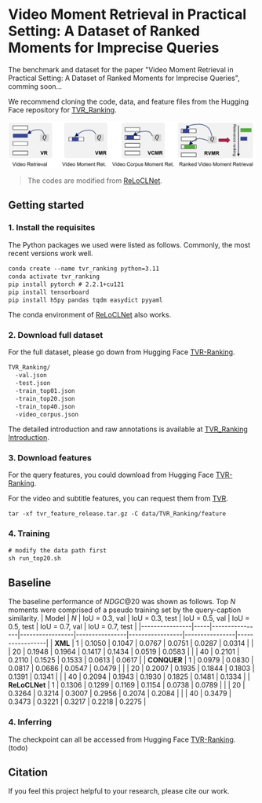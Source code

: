 # Video Moment Retrieval in Practical Setting: A Dataset of Ranked Moments for  Imprecise  Queries

The benchmark and dataset for the paper "Video Moment Retrieval in Practical Setting: A Dataset of Ranked Moments for  Imprecise  Queries", comming soon...

We recommend cloning the code, data, and feature files from the Hugging Face repository for [TVR_Ranking](https://huggingface.co/axgroup/TVR-Ranking).


![vmr_ranking_overview](./figures/taskComparisonV.png)

> The codes are modified from [ReLoCLNet](https://github.com/26hzhang/ReLoCLNet).


## Getting started
### 1. Install the requisites

The Python packages we used were listed as follows.
Commonly, the most recent versions work well.


```shell
conda create --name tvr_ranking python=3.11
conda activate tvr_ranking
pip install pytorch # 2.2.1+cu121
pip install tensorboard 
pip install h5py pandas tqdm easydict pyyaml
```
The conda environment of [ReLoCLNet](https://github.com/26hzhang/ReLoCLNet) also works.

### 2. Download full dataset
For the full dataset, please go down from Hugging Face [TVR-Ranking](https://huggingface.co/axgroup/TVR-Ranking).

```
TVR_Ranking/
  -val.json                  
  -test.json                 
  -train_top01.json
  -train_top20.json
  -train_top40.json
  -video_corpus.json
```
The detailed introduction and raw annotations is available at [TVR_Ranking Introduction](data/TVR_Ranking/readme.md).

### 3. Download features

For the query features, you could download from Hugging Face [TVR-Ranking](https://huggingface.co/axgroup/TVR-Ranking).

For the video and subtitle features, you can request them from [TVR](https://tvr.cs.unc.edu/).

```shell
tar -xf tvr_feature_release.tar.gz -C data/TVR_Ranking/feature
```

### 4. Training
```shell
# modify the data path first 
sh run_top20.sh
```

## Baseline
The baseline performance of  $NDGC@20$ was shown as follows.
Top $N$ moments were comprised of a pseudo training set by the query-caption similarity.
| Model          | $N$ | IoU = 0.3, val | IoU = 0.3, test | IoU = 0.5, val | IoU = 0.5, test | IoU = 0.7, val | IoU = 0.7, test |
|----------------|-----|----------------|-----------------|----------------|-----------------|----------------|-----------------|
| **XML**        | 1   | 0.1050         | 0.1047          | 0.0767         | 0.0751          | 0.0287         | 0.0314          |
|                | 20  | 0.1948         | 0.1964          | 0.1417         | 0.1434          | 0.0519         | 0.0583          |
|                | 40  | 0.2101         | 0.2110          | 0.1525         | 0.1533          | 0.0613         | 0.0617          |
| **CONQUER**    | 1   | 0.0979         | 0.0830          | 0.0817         | 0.0686          | 0.0547         | 0.0479          |
|                | 20  | 0.2007         | 0.1935          | 0.1844         | 0.1803          | 0.1391         | 0.1341          |
|                | 40  | 0.2094         | 0.1943          | 0.1930         | 0.1825          | 0.1481         | 0.1334          |
| **ReLoCLNet**  | 1   | 0.1306         | 0.1299          | 0.1169         | 0.1154          | 0.0738         | 0.0789          |
|                | 20  | 0.3264         | 0.3214          | 0.3007         | 0.2956          | 0.2074         | 0.2084          |
|                | 40  | 0.3479         | 0.3473          | 0.3221         | 0.3217          | 0.2218         | 0.2275          |


### 4. Inferring
The checkpoint can all be accessed from Hugging Face [TVR-Ranking](https://huggingface.co/axgroup/TVR-Ranking).
(todo)

## Citation
If you feel this project helpful to your research, please cite our work.
```

```
